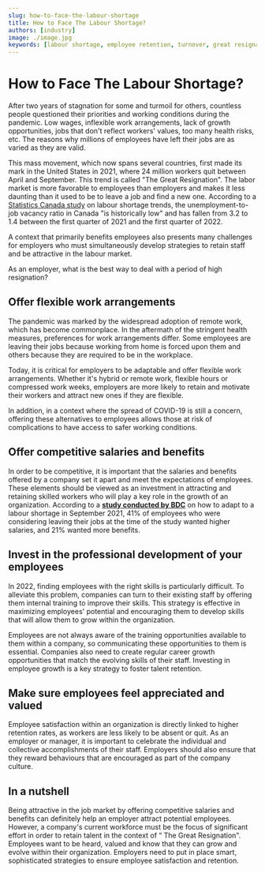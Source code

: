 ```yaml
---
slug: how-to-face-the-labour-shortage
title: How to Face The Labour Shortage?
authors: [industry]
image: ./image.jpg
keywords: [labour shortage, employee retention, turnover, great resignation]
---
```


# How to Face The Labour Shortage?

After two years of stagnation for some and turmoil for others, countless people questioned their priorities and working conditions during the pandemic. Low wages, inflexible work arrangements, lack of growth opportunities, jobs that don't reflect workers' values, too many health risks, etc. The reasons why millions of employees have left their jobs are as varied as they are valid.

<!--truncate-->

This mass movement, which now spans several countries, first made its mark in the United States in 2021, where 24 million workers quit between April and September. This trend is called "The Great Resignation". The labor market is more favorable to employees than employers and makes it less daunting than it used to be to leave a job and find a new one. According to a [Statistics Canada study](https://www.statcan.gc.ca/en/subjects-start/labour_/labour-shortage-trends-canada) on labour shortage trends, the unemployment-to-job vacancy ratio in Canada "is historically low" and has fallen from 3.2 to 1.4 between the first quarter of 2021 and the first quarter of 2022.

A context that primarily benefits employees also presents many challenges for employers who must simultaneously develop strategies to retain staff and be attractive in the labour market.

As an employer, what is the best way to deal with a period of high resignation?

## Offer flexible work arrangements
The pandemic was marked by the widespread adoption of remote work, which has become commonplace. In the aftermath of the stringent health measures, preferences for work arrangements differ. Some employees are leaving their jobs because working from home is forced upon them and others because they are required to be in the workplace.

Today, it is critical for employers to be adaptable and offer flexible work arrangements. Whether it's hybrid or remote work, flexible hours or compressed work weeks, employers are more likely to retain and motivate their workers and attract new ones if they are flexible.

In addition, in a context where the spread of COVID-19 is still a concern, offering these alternatives to employees allows those at risk of complications to have access to safer working conditions.

## Offer competitive salaries and benefits
In order to be competitive, it is important that the salaries and benefits offered by a company set it apart and meet the expectations of employees. These elements should be viewed as an investment in attracting and retaining skilled workers who will play a key role in the growth of an organization. According to a [**study conducted by BDC**](https://www.bdc.ca/en/about/analysis-research/labour-shortage) on how to adapt to a labour shortage in September 2021, 41% of employees who were considering leaving their jobs at the time of the study wanted higher salaries, and 21% wanted more benefits.

## Invest in the professional development of your employees
In 2022, finding employees with the right skills is particularly difficult. To alleviate this problem, companies can turn to their existing staff by offering them internal training to improve their skills. This strategy is effective in maximizing employees' potential and encouraging them to develop skills that will allow them to grow within the organization.

Employees are not always aware of the training opportunities available to them within a company, so communicating these opportunities to them is essential. Companies also need to create regular career growth opportunities that match the evolving skills of their staff. Investing in employee growth is a key strategy to foster talent retention.

## Make sure employees feel appreciated and valued
Employee satisfaction within an organization is directly linked to higher retention rates, as workers are less likely to be absent or quit. As an employer or manager, it is important to celebrate the individual and collective accomplishments of their staff. Employers should also ensure that they reward behaviours that are encouraged as part of the company culture.

## In a nutshell
Being attractive in the job market by offering competitive salaries and benefits can definitely help an employer attract potential employees. However, a company's current workforce must be the focus of significant effort in order to retain talent in the context of “ The Great Resignation". Employees want to be heard, valued and know that they can grow and evolve within their organization. Employers need to put in place smart, sophisticated strategies to ensure employee satisfaction and retention. 